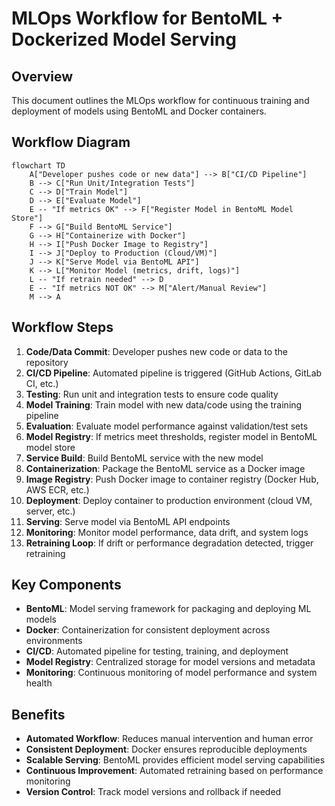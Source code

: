 # MLOps Workflow for BentoML + Dockerized Model Serving

## Overview
This document outlines the MLOps workflow for continuous training and deployment of models using BentoML and Docker containers.

## Workflow Diagram

```mermaid
flowchart TD
    A["Developer pushes code or new data"] --> B["CI/CD Pipeline"]
    B --> C["Run Unit/Integration Tests"]
    C --> D["Train Model"]
    D --> E["Evaluate Model"]
    E -- "If metrics OK" --> F["Register Model in BentoML Model Store"]
    F --> G["Build BentoML Service"]
    G --> H["Containerize with Docker"]
    H --> I["Push Docker Image to Registry"]
    I --> J["Deploy to Production (Cloud/VM)"]
    J --> K["Serve Model via BentoML API"]
    K --> L["Monitor Model (metrics, drift, logs)"]
    L -- "If retrain needed" --> D
    E -- "If metrics NOT OK" --> M["Alert/Manual Review"]
    M --> A
```

## Workflow Steps

1. **Code/Data Commit**: Developer pushes new code or data to the repository
2. **CI/CD Pipeline**: Automated pipeline is triggered (GitHub Actions, GitLab CI, etc.)
3. **Testing**: Run unit and integration tests to ensure code quality
4. **Model Training**: Train model with new data/code using the training pipeline
5. **Evaluation**: Evaluate model performance against validation/test sets
6. **Model Registry**: If metrics meet thresholds, register model in BentoML model store
7. **Service Build**: Build BentoML service with the new model
8. **Containerization**: Package the BentoML service as a Docker image
9. **Image Registry**: Push Docker image to container registry (Docker Hub, AWS ECR, etc.)
10. **Deployment**: Deploy container to production environment (cloud VM, server, etc.)
11. **Serving**: Serve model via BentoML API endpoints
12. **Monitoring**: Monitor model performance, data drift, and system logs
13. **Retraining Loop**: If drift or performance degradation detected, trigger retraining

## Key Components

- **BentoML**: Model serving framework for packaging and deploying ML models
- **Docker**: Containerization for consistent deployment across environments
- **CI/CD**: Automated pipeline for testing, training, and deployment
- **Model Registry**: Centralized storage for model versions and metadata
- **Monitoring**: Continuous monitoring of model performance and system health

## Benefits

- **Automated Workflow**: Reduces manual intervention and human error
- **Consistent Deployment**: Docker ensures reproducible deployments
- **Scalable Serving**: BentoML provides efficient model serving capabilities
- **Continuous Improvement**: Automated retraining based on performance monitoring
- **Version Control**: Track model versions and rollback if needed 
